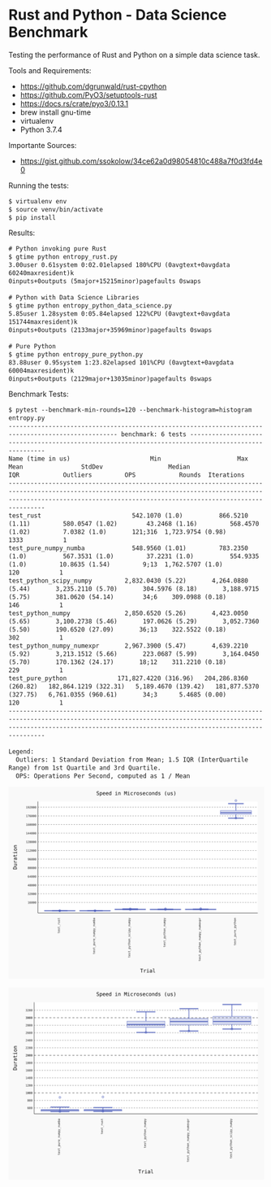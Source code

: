 Rust and Python - Data Science Benchmark
===
Testing the performance of Rust and Python on a simple data science task.

Tools and Requirements:
* https://github.com/dgrunwald/rust-cpython
* https://github.com/PyO3/setuptools-rust
* https://docs.rs/crate/pyo3/0.13.1
* brew install gnu-time
* virtualenv
* Python 3.7.4


Importante Sources:
* https://gist.github.com/ssokolow/34ce62a0d98054810c488a7f0d3fd4e0


Running the tests:
```
$ virtualenv env
$ source venv/bin/activate
$ pip install
```

Results:

```
# Python invoking pure Rust
$ gtime python entropy_rust.py
3.00user 0.61system 0:02.01elapsed 180%CPU (0avgtext+0avgdata 60240maxresident)k
0inputs+0outputs (5major+15215minor)pagefaults 0swaps

# Python with Data Science Libraries
$ gtime python entropy_python_data_science.py
5.85user 1.28system 0:05.84elapsed 122%CPU (0avgtext+0avgdata 151744maxresident)k
0inputs+0outputs (2133major+35969minor)pagefaults 0swaps

# Pure Python
$ gtime python entropy_pure_python.py
83.88user 0.95system 1:23.82elapsed 101%CPU (0avgtext+0avgdata 60004maxresident)k
0inputs+0outputs (2129major+13035minor)pagefaults 0swaps
```

Benchmark Tests:
```
$ pytest --benchmark-min-rounds=120 --benchmark-histogram=histogram entropy.py
---------------------------------------------------------------------------------------------------- benchmark: 6 tests ----------------------------------------------------------------------------------------------------
Name (time in us)                      Min                     Max                    Mean                StdDev                  Median                   IQR            Outliers         OPS            Rounds  Iterations
----------------------------------------------------------------------------------------------------------------------------------------------------------------------------------------------------------------------------
test_rust                         542.1070 (1.0)          866.5210 (1.11)         580.0547 (1.02)        43.2468 (1.16)         568.4570 (1.02)         7.0382 (1.0)       121;316  1,723.9754 (0.98)       1333           1
test_pure_numpy_numba             548.9560 (1.01)         783.2350 (1.0)          567.3531 (1.0)         37.2231 (1.0)          554.9335 (1.0)         10.8635 (1.54)         9;13  1,762.5707 (1.0)         120           1
test_python_scipy_numpy         2,832.0430 (5.22)       4,264.0880 (5.44)       3,235.2110 (5.70)       304.5976 (8.18)       3,188.9715 (5.75)       381.0620 (54.14)        34;6    309.0988 (0.18)        146           1
test_python_numpy               2,850.6520 (5.26)       4,423.0050 (5.65)       3,100.2738 (5.46)       197.0626 (5.29)       3,052.7360 (5.50)       190.6520 (27.09)       36;13    322.5522 (0.18)        302           1
test_python_numpy_numexpr       2,967.3900 (5.47)       4,639.2210 (5.92)       3,213.1512 (5.66)       223.0687 (5.99)       3,164.0450 (5.70)       170.1362 (24.17)       18;12    311.2210 (0.18)        229           1
test_pure_python              171,827.4220 (316.96)   204,286.8360 (260.82)   182,864.1219 (322.31)   5,189.4670 (139.42)   181,877.5370 (327.75)   6,761.0355 (960.61)       34;3      5.4685 (0.00)        120           1
----------------------------------------------------------------------------------------------------------------------------------------------------------------------------------------------------------------------------

Legend:
  Outliers: 1 Standard Deviation from Mean; 1.5 IQR (InterQuartile Range) from 1st Quartile and 3rd Quartile.
  OPS: Operations Per Second, computed as 1 / Mean
```

![Boxplot of the runtimes from the table above.](./histogram.svg)

![Like above, but without pure Python, and 2500 rounds in the benchmark.](./histogram_no_pure_python.svg)
